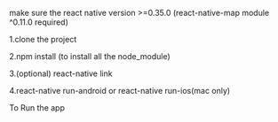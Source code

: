 make sure the react native version >=0.35.0
(react-native-map module ^0.11.0 required)

1.clone the project

2.npm install   (to install all the node_module)

3.(optional) react-native link

4.react-native run-android or react-native run-ios(mac only)

To Run the app
